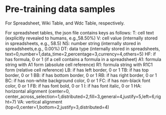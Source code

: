 # Pre-training data samples
For Spreadsheet, Wiki Table, and Wdc Table, respectively.

For spreadsheet tables, the json file contains keys as follows:
T: cell text (explicitly revealed to humans, e.g.,58.50%)
V: cell value (internally stored in spreadsheets, e.g., 58.5)
NS: number string (internally stored in spreadsheets,e.g., 0.00%)
DT: data type (internally stored in spreadsheets, text=0,number=1,data_time=2,percentage=3,currency=4,others=5)
HF: if has formula, 0 or 1 (if a cell contains a formula in a spreadsheet)
A1: formula string with A1 form (absolute cell reference)
R1: formula string with R1C1 form (relative cell reference)
LB: if has left border, 0 or 1
TB: if has top border, 0 or 1
BB: if has bottom border, 0 or 1
RB: if has right border, 0 or 1
BC: if has non-white background color, 0 or 1
FC: if has non-black font color, 0 or 1
FB: if has font bold, 0 or 1
I: if has font italic, 0 or 1
HA: horizontal alignment (center=0, center_across_selection=1,distributed=2,fill=3,general=4,justify=5,left=6,right=7)
VA: vertical alignment (top=0,center=1,bottom=2,justify=3,distributed=4)

